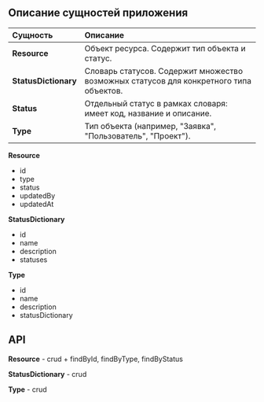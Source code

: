 
## Описание сущностей приложения

| Сущность             | Описание                                                                               |
|:---------------------|:---------------------------------------------------------------------------------------|
| **Resource**         | Объект ресурса. Содержит тип объекта и статус.                                         |
| **StatusDictionary** | Словарь статусов. Содержит множество возможных статусов для конкретного типа объектов. |
| **Status**           | Отдельный статус в рамках словаря: имеет код, название и описание.                     |
| **Type**             | Тип объекта (например, "Заявка", "Пользователь", "Проект").                            |


**Resource**

- id
- type
- status
- updatedBy
- updatedAt

**StatusDictionary**

- id
- name
- description
- statuses

**Type**

- id
- name
- description
- statusDictionary

## API

**Resource** - crud + findById, findByType, findByStatus

**StatusDictionary** - crud

**Type** - crud